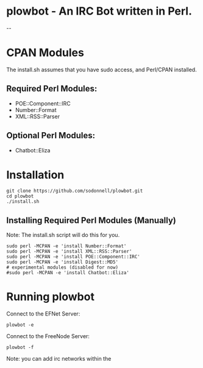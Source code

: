 # plowbot - An IRC Bot written in Perl.
--
# CPAN Modules
The install.sh assumes that you have sudo access, and Perl/CPAN installed.

## Required Perl Modules:
* POE::Component::IRC
* Number::Format
* XML::RSS::Parser
## Optional Perl Modules:
* Chatbot::Eliza

# Installation
```
git clone https://github.com/sodonnell/plowbot.git
cd plowbot
./install.sh
```

## Installing Required Perl Modules (Manually)
Note: The install.sh script will do this for you.

```
sudo perl -MCPAN -e 'install Number::Format'
sudo perl -MCPAN -e 'install XML::RSS::Parser'
sudo perl -MCPAN -e 'install POE::Component::IRC'
sudo perl -MCPAN -e 'install Digest::MD5'
# experimental modules (disabled for now)
#sudo perl -MCPAN -e 'install Chatbot::Eliza'
```

# Running plowbot

Connect to the EFNet Server:

```
plowbot -e
```

Connect to the FreeNode Server:
```
plowbot -f
```

Note: you can add irc networks within the 
